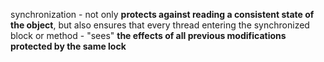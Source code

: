 <p>
synchronization - not only <b>protects against reading a consistent state of the object</b>, but also ensures that every thread entering the synchronized block or method - "sees" <b>the effects of all previous modifications protected by the same lock</b>
</p>

<p>

</p>